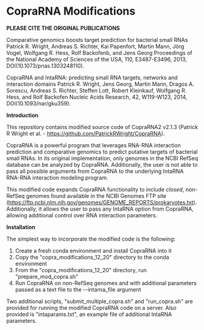 # CopraRNA Modifications

**PLEASE CITE THE ORIGINAL PUBLICATIONS**

Comparative genomics boosts target prediction for bacterial small RNAs Patrick R. Wright, Andreas S. Richter, Kai Papenfort, Martin Mann, Jörg Vogel, Wolfgang R. Hess, Rolf Backofenb, and Jens Georg Proceedings of the National Academy of Sciences of the USA, 110, E3487-E3496, 2013, DOI(10.1073/pnas.1303248110).

CopraRNA and IntaRNA: predicting small RNA targets, networks and interaction domains Patrick R. Wright, Jens Georg, Martin Mann, Dragos A. Sorescu, Andreas S. Richter, Steffen Lott, Robert Kleinkauf, Wolfgang R. Hess, and Rolf Backofen Nucleic Acids Research, 42, W119-W123, 2014, DOI(10.1093/nar/gku359).

**Introduction**

This repository contains modified source code of CopraRNA2 v2.1.3 (Patrick R Wright et al. - https://github.com/PatrickRWright/CopraRNA).

CopraRNA is a powerful program that leverages RNA-RNA interaction prediction and comparative genomics to predict putative targets of bacterial small RNAs. In its original implementation, only genomes in the NCBI RefSeq database can be analyzed by CopraRNA. Additionally, the user is not able to pass all possible arguments from CopraRNA to the underlying IntaRNA RNA-RNA interaction modeling program.

This modified code expands CopraRNA functionality to include *closed*, non-RefSeq genomes found available in the NCBI Genomes FTP site (https://ftp.ncbi.nlm.nih.gov/genomes/GENOME_REPORTS/prokaryotes.txt). Additionally, it allows the user to pass any IntaRNA option from CopraRNA, allowing additional control over RNA interaction parameters.

**Installation**

The simplest way to incorporate the modified code is the following:
  1. Create a fresh conda environment and install CopraRNA into it
  2. Copy the "copra_modifications_12_20" directory to the conda environment
  3. From the "copra_modifications_12_20" directory, run "prepare_mod_copra.sh"
  4. Run CopraRNA on non-RefSeq genomes and with additional parameters passed as a text file to the --intarna_file argument

Two additional scripts, "submit_multiple_copra.sh" and "run_copra.sh" are provided for running the modified CopraRNA code on a server. Also provided is "intaparams.txt", an example file of additional IntaRNA parameters.


